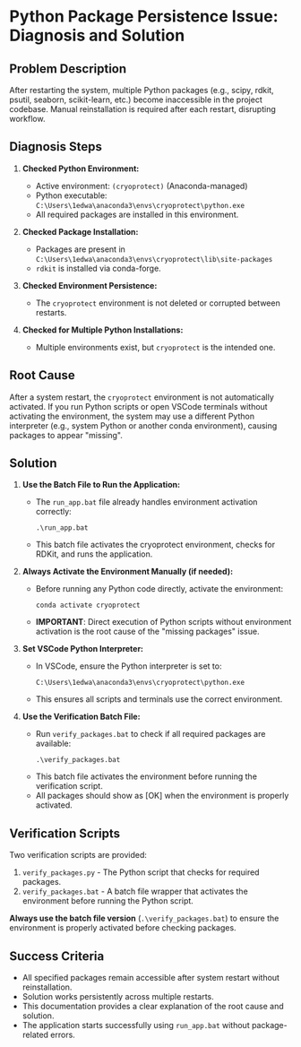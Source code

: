 # Python Package Persistence Issue: Diagnosis and Solution

## Problem Description

After restarting the system, multiple Python packages (e.g., scipy, rdkit, psutil, seaborn, scikit-learn, etc.) become inaccessible in the project codebase. Manual reinstallation is required after each restart, disrupting workflow.

## Diagnosis Steps

1. **Checked Python Environment:**
   - Active environment: `(cryoprotect)` (Anaconda-managed)
   - Python executable: `C:\Users\1edwa\anaconda3\envs\cryoprotect\python.exe`
   - All required packages are installed in this environment.

2. **Checked Package Installation:**
   - Packages are present in `C:\Users\1edwa\anaconda3\envs\cryoprotect\lib\site-packages`
   - `rdkit` is installed via conda-forge.

3. **Checked Environment Persistence:**
   - The `cryoprotect` environment is not deleted or corrupted between restarts.

4. **Checked for Multiple Python Installations:**
   - Multiple environments exist, but `cryoprotect` is the intended one.

## Root Cause

After a system restart, the `cryoprotect` environment is not automatically activated. If you run Python scripts or open VSCode terminals without activating the environment, the system may use a different Python interpreter (e.g., system Python or another conda environment), causing packages to appear "missing".

## Solution

1. **Use the Batch File to Run the Application:**
   - The `run_app.bat` file already handles environment activation correctly:
     ```
     .\run_app.bat
     ```
   - This batch file activates the cryoprotect environment, checks for RDKit, and runs the application.

2. **Always Activate the Environment Manually (if needed):**
   - Before running any Python code directly, activate the environment:
     ```
     conda activate cryoprotect
     ```
   - **IMPORTANT**: Direct execution of Python scripts without environment activation is the root cause of the "missing packages" issue.

3. **Set VSCode Python Interpreter:**
   - In VSCode, ensure the Python interpreter is set to:
     ```
     C:\Users\1edwa\anaconda3\envs\cryoprotect\python.exe
     ```
   - This ensures all scripts and terminals use the correct environment.

4. **Use the Verification Batch File:**
   - Run `verify_packages.bat` to check if all required packages are available:
     ```
     .\verify_packages.bat
     ```
   - This batch file activates the environment before running the verification script.
   - All packages should show as [OK] when the environment is properly activated.

## Verification Scripts

Two verification scripts are provided:

1. `verify_packages.py` - The Python script that checks for required packages.
2. `verify_packages.bat` - A batch file wrapper that activates the environment before running the Python script.

**Always use the batch file version** (`.\verify_packages.bat`) to ensure the environment is properly activated before checking packages.

## Success Criteria

- All specified packages remain accessible after system restart without reinstallation.
- Solution works persistently across multiple restarts.
- This documentation provides a clear explanation of the root cause and solution.
- The application starts successfully using `run_app.bat` without package-related errors.
